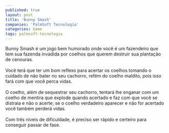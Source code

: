 ```yaml
---
published: true
layout: post
title: 'Bunny Smash'
companies: 'PalmSoft Tecnologia'
categories: Game
tags: palmsoft-tecnologia
---
```

Bunny Smash &eacute; um jogo bem humorado onde voc&ecirc; &eacute; um fazendeiro que tem sua fazenda invadida por coelhos que querem destruir sua planta&ccedil;&atilde;o de cenouras.<br /><br />Voc&ecirc; ter&aacute; que ter um bom reflexo para acertar os coelhos tomando o cuidado de n&atilde;o bater no seu cachorro, ref&eacute;m do coelho maldito, pois isso far&aacute; com que voc&ecirc; perca vidas.<br /><br />O coelho, al&eacute;m de sequestrar seu cachorro, tentar&aacute; lhe enganar com um coelho de mentira que explode quando acertado e faz com que voc&ecirc; se distraia e n&atilde;o o acerte; se o coelho verdadeiro aparecer e n&atilde;o for acertado voc&ecirc; tamb&eacute;m perder&aacute; vidas.<br /><br />Com tr&ecirc;s n&iacute;veis de dificuldade, &eacute; preciso ser r&aacute;pido e certeiro para conseguir passar de fase.
